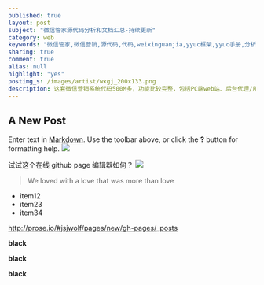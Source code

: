 ```yaml
---
published: true
layout: post
subject: "微信管家源代码分析和文档汇总-持续更新"
category: web
keywords: "微信管家,微信营销,源代码,代码,weixinguanjia,yyuc框架,yyuc手册,分析,下载,安装"
sharing: true
comment: true
alias: null
highlight: "yes"
postimg_s: /images/artist/wxgj_200x133.png
description: 这套微信营销系统代码500M多，功能比较完整，包括PC端web站、后台代理/用户分级管理系统和用户微信公共号后台功能定制系统三部分，但整个代码感觉是很多地方拼凑而来，实现粗放，有不少地方需要完善，但相对于不劳而获，已经算是很不错的东西。
---
```


## A New Post

Enter text in [Markdown](http://daringfireball.net/projects/markdown/). Use the toolbar above, or click the **?** button for formatting help.
![](/_posts/u%3D426636216%2C2092531233%26fm%3D23%26gp%3D0.jpg)


试试这个在线 github page 编辑器如何？
![](/_posts/u%3D426636216%2C2092531233%26fm%3D23%26gp%3D0.jpg)

> We loved with a love that was more than love

- item12
- item23
- item34

http://prose.io/#jsjwolf/pages/new/gh-pages/_posts


**black**

**black**

**black**
